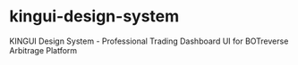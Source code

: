 # kingui-design-system
KINGUI Design System - Professional Trading Dashboard UI for BOTreverse Arbitrage Platform
